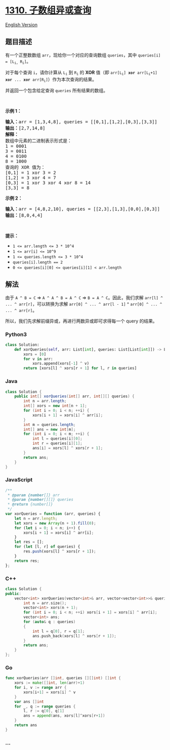 # [1310. 子数组异或查询](https://leetcode-cn.com/problems/xor-queries-of-a-subarray)

[English Version](/solution/1300-1399/1310.XOR%20Queries%20of%20a%20Subarray/README_EN.md)

## 题目描述

<!-- 这里写题目描述 -->

<p>有一个正整数数组 <code>arr</code>，现给你一个对应的查询数组 <code>queries</code>，其中 <code>queries[i] = [L<sub>i, </sub>R<sub>i</sub>]</code>。</p>

<p>对于每个查询 <code>i</code>，请你计算从 <code>L<sub>i</sub></code> 到 <code>R<sub>i</sub></code> 的 <strong>XOR</strong> 值（即 <code>arr[L<sub>i</sub>] <strong>xor</strong> arr[L<sub>i</sub>+1] <strong>xor</strong> ... <strong>xor</strong> arr[R<sub>i</sub>]</code>）作为本次查询的结果。</p>

<p>并返回一个包含给定查询 <code>queries</code> 所有结果的数组。</p>

<p> </p>

<p><strong>示例 1：</strong></p>

<pre>
<strong>输入：</strong>arr = [1,3,4,8], queries = [[0,1],[1,2],[0,3],[3,3]]
<strong>输出：</strong>[2,7,14,8] 
<strong>解释：</strong>
数组中元素的二进制表示形式是：
1 = 0001 
3 = 0011 
4 = 0100 
8 = 1000 
查询的 XOR 值为：
[0,1] = 1 xor 3 = 2 
[1,2] = 3 xor 4 = 7 
[0,3] = 1 xor 3 xor 4 xor 8 = 14 
[3,3] = 8
</pre>

<p><strong>示例 2：</strong></p>

<pre>
<strong>输入：</strong>arr = [4,8,2,10], queries = [[2,3],[1,3],[0,0],[0,3]]
<strong>输出：</strong>[8,0,4,4]
</pre>

<p> </p>

<p><strong>提示：</strong></p>

<ul>
	<li><code>1 <= arr.length <= 3 * 10^4</code></li>
	<li><code>1 <= arr[i] <= 10^9</code></li>
	<li><code>1 <= queries.length <= 3 * 10^4</code></li>
	<li><code>queries[i].length == 2</code></li>
	<li><code>0 <= queries[i][0] <= queries[i][1] < arr.length</code></li>
</ul>

## 解法

<!-- 这里可写通用的实现逻辑 -->

由于 `A ^ B = C` => `A ^ A ^ B = A ^ C` => `B = A ^ C`。因此，我们求解 `arr[l] ^ ... ^ arr[r]`，可以转换为求解 `arr[0] ^ ... ^ arr[l - 1]` ^ `arr[0] ^ ... ^ ... ^ arr[r]`。

所以，我们先求解前缀异或，再进行两数异或即可求得每一个 query 的结果。

<!-- tabs:start -->

### **Python3**

<!-- 这里可写当前语言的特殊实现逻辑 -->

```python
class Solution:
    def xorQueries(self, arr: List[int], queries: List[List[int]]) -> List[int]:
        xors = [0]
        for v in arr:
            xors.append(xors[-1] ^ v)
        return [xors[l] ^ xors[r + 1] for l, r in queries]
```

### **Java**

<!-- 这里可写当前语言的特殊实现逻辑 -->

```java
class Solution {
    public int[] xorQueries(int[] arr, int[][] queries) {
        int n = arr.length;
        int[] xors = new int[n + 1];
        for (int i = 0; i < n; ++i) {
            xors[i + 1] = xors[i] ^ arr[i];
        }
        int m = queries.length;
        int[] ans = new int[m];
        for (int i = 0; i < m; ++i) {
            int l = queries[i][0];
            int r = queries[i][1];
            ans[i] = xors[l] ^ xors[r + 1];
        }
        return ans;
    }
}
```

### **JavaScript**

```js
/**
 * @param {number[]} arr
 * @param {number[][]} queries
 * @return {number[]}
 */
var xorQueries = function (arr, queries) {
    let n = arr.length;
    let xors = new Array(n + 1).fill(0);
    for (let i = 0; i < n; i++) {
        xors[i + 1] = xors[i] ^ arr[i];
    }
    let res = [];
    for (let [l, r] of queries) {
        res.push(xors[l] ^ xors[r + 1]);
    }
    return res;
};
```

### **C++**

```cpp
class Solution {
public:
    vector<int> xorQueries(vector<int>& arr, vector<vector<int>>& queries) {
        int n = arr.size();
        vector<int> xors(n + 1);
        for (int i = 0; i < n; ++i) xors[i + 1] = xors[i] ^ arr[i];
        vector<int> ans;
        for (auto& q : queries)
        {
            int l = q[0], r = q[1];
            ans.push_back(xors[l] ^ xors[r + 1]);
        }
        return ans;
    }
};
```

### **Go**

```go
func xorQueries(arr []int, queries [][]int) []int {
	xors := make([]int, len(arr)+1)
	for i, v := range arr {
		xors[i+1] = xors[i] ^ v
	}
	var ans []int
	for _, q := range queries {
		l, r := q[0], q[1]
		ans = append(ans, xors[l]^xors[r+1])
	}
	return ans
}
```

### **...**

```

```

<!-- tabs:end -->
